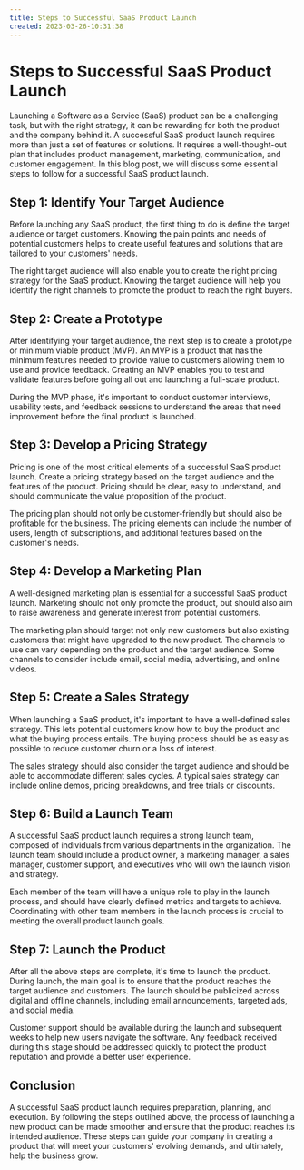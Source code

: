 ```yaml
---
title: Steps to Successful SaaS Product Launch 
created: 2023-03-26-10:31:38
---
```


# Steps to Successful SaaS Product Launch

Launching a Software as a Service (SaaS) product can be a challenging task, but with the right strategy, it can be rewarding for both the product and the company behind it. A successful SaaS product launch requires more than just a set of features or solutions. It requires a well-thought-out plan that includes product management, marketing, communication, and customer engagement. In this blog post, we will discuss some essential steps to follow for a successful SaaS product launch. 

## Step 1: Identify Your Target Audience

Before launching any SaaS product, the first thing to do is define the target audience or target customers. Knowing the pain points and needs of potential customers helps to create useful features and solutions that are tailored to your customers' needs.

The right target audience will also enable you to create the right pricing strategy for the SaaS product. Knowing the target audience will help you identify the right channels to promote the product to reach the right buyers.

## Step 2: Create a Prototype

After identifying your target audience, the next step is to create a prototype or minimum viable product (MVP). An MVP is a product that has the minimum features needed to provide value to customers allowing them to use and provide feedback. Creating an MVP enables you to test and validate features before going all out and launching a full-scale product.

During the MVP phase, it's important to conduct customer interviews, usability tests, and feedback sessions to understand the areas that need improvement before the final product is launched.

## Step 3: Develop a Pricing Strategy

Pricing is one of the most critical elements of a successful SaaS product launch. Create a pricing strategy based on the target audience and the features of the product. Pricing should be clear, easy to understand, and should communicate the value proposition of the product.

The pricing plan should not only be customer-friendly but should also be profitable for the business. The pricing elements can include the number of users, length of subscriptions, and additional features based on the customer's needs.

## Step 4: Develop a Marketing Plan

A well-designed marketing plan is essential for a successful SaaS product launch. Marketing should not only promote the product, but should also aim to raise awareness and generate interest from potential customers. 

The marketing plan should target not only new customers but also existing customers that might have upgraded to the new product. The channels to use can vary depending on the product and the target audience. Some channels to consider include email, social media, advertising, and online videos.

## Step 5: Create a Sales Strategy

When launching a SaaS product, it's important to have a well-defined sales strategy. This lets potential customers know how to buy the product and what the buying process entails. The buying process should be as easy as possible to reduce customer churn or a loss of interest.

The sales strategy should also consider the target audience and should be able to accommodate different sales cycles. A typical sales strategy can include online demos, pricing breakdowns, and free trials or discounts.

## Step 6: Build a Launch Team

A successful SaaS product launch requires a strong launch team, composed of individuals from various departments in the organization. The launch team should include a product owner, a marketing manager, a sales manager, customer support, and executives who will own the launch vision and strategy.

Each member of the team will have a unique role to play in the launch process, and should have clearly defined metrics and targets to achieve. Coordinating with other team members in the launch process is crucial to meeting the overall product launch goals.

## Step 7: Launch the Product

After all the above steps are complete, it's time to launch the product. During launch, the main goal is to ensure that the product reaches the target audience and customers. The launch should be publicized across digital and offline channels, including email announcements, targeted ads, and social media.

Customer support should be available during the launch and subsequent weeks to help new users navigate the software. Any feedback received during this stage should be addressed quickly to protect the product reputation and provide a better user experience.

## Conclusion

A successful SaaS product launch requires preparation, planning, and execution. By following the steps outlined above, the process of launching a new product can be made smoother and ensure that the product reaches its intended audience. These steps can guide your company in creating a product that will meet your customers' evolving demands, and ultimately, help the business grow.
